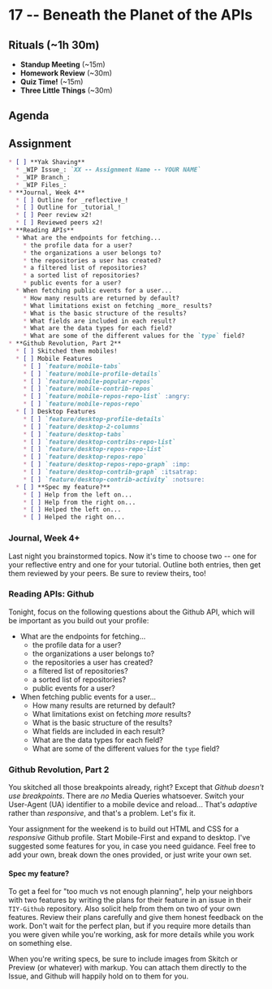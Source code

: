 # 17 -- Beneath the Planet of the APIs

## Rituals (~1h 30m)

* **Standup Meeting** (~15m)
* **Homework Review** (~30m)
* **Quiz Time!** (~15m)
* **Three Little Things** (~30m)

## Agenda

## Assignment

```markdown
* [ ] **Yak Shaving**
  * _WIP Issue_: `XX -- Assignment Name -- YOUR NAME`
  * _WIP Branch_:
  * _WIP Files_:
* **Journal, Week 4**
  * [ ] Outline for _reflective_!
  * [ ] Outline for _tutorial_!
  * [ ] Peer review x2!
  * [ ] Reviewed peers x2!
* **Reading APIs**
  * What are the endpoints for fetching...
    * the profile data for a user?
    * the organizations a user belongs to?
    * the repositories a user has created?
    * a filtered list of repositories?
    * a sorted list of repositories?
    * public events for a user?
  * When fetching public events for a user...
    * How many results are returned by default?
    * What limitations exist on fetching _more_ results?
    * What is the basic structure of the results?
    * What fields are included in each result?
    * What are the data types for each field?
    * What are some of the different values for the `type` field?
* **Github Revolution, Part 2**
  * [ ] Skitched them mobiles!
  * [ ] Mobile Features
    * [ ] `feature/mobile-tabs`
    * [ ] `feature/mobile-profile-details`
    * [ ] `feature/mobile-popular-repos`
    * [ ] `feature/mobile-contrib-repos`
    * [ ] `feature/mobile-repos-repo-list` :angry:
    * [ ] `feature/mobile-repos-repo`
  * [ ] Desktop Features
    * [ ] `feature/desktop-profile-details`
    * [ ] `feature/desktop-2-columns`
    * [ ] `feature/desktop-tabs`
    * [ ] `feature/desktop-contribs-repo-list`
    * [ ] `feature/desktop-repos-repo-list`
    * [ ] `feature/desktop-repos-repo`
    * [ ] `feature/desktop-repos-repo-graph` :imp:
    * [ ] `feature/desktop-contrib-graph` :itsatrap:
    * [ ] `feature/desktop-contrib-activity` :notsure:
  * [ ] **Spec my feature?**
    * [ ] Help from the left on...
    * [ ] Help from the right on...
    * [ ] Helped the left on...
    * [ ] Helped the right on...
```

### Journal, Week 4+

Last night you brainstormed topics. Now it's time to choose two -- one for your reflective entry and one for your tutorial. Outline both entries, then get them reviewed by your peers. Be sure to review theirs, too!

### Reading APIs: Github

Tonight, focus on the following questions about the Github API, which will be important as you build out your profile:

* What are the endpoints for fetching...
  * the profile data for a user?
  * the organizations a user belongs to?
  * the repositories a user has created?
  * a filtered list of repositories?
  * a sorted list of repositories?
  * public events for a user?
* When fetching public events for a user...
  * How many results are returned by default?
  * What limitations exist on fetching _more_ results?
  * What is the basic structure of the results?
  * What fields are included in each result?
  * What are the data types for each field?
  * What are some of the different values for the `type` field?


### Github Revolution, Part 2

You skitched all those breakpoints already, right? Except that _Github doesn't use breakpoints_. There are _no_ Media Queries whatsoever. Switch your User-Agent (UA) identifier to a mobile device and reload... That's _adaptive_ rather than _responsive_, and that's a problem. Let's fix it.

Your assignment for the weekend is to build out HTML and CSS for a _responsive_ Github profile. Start Mobile-First and expand to desktop. I've suggested some features for you, in case you need guidance. Feel free to add your own, break down the ones provided, or just write your own set.

#### Spec my feature?

To get a feel for "too much vs not enough planning", help your neighbors with two features by writing the plans for their feature in an issue in their `TIY-Github` repository. Also solicit help from them on two of your own features. Review their plans carefully and give them honest feedback on the work. Don't wait for the perfect plan, but if you require more details than you were given while you're working, ask for more details while you work on something else.

When you're writing specs, be sure to include images from Skitch or Preview (or whatever) with markup. You can attach them directly to the Issue, and Github will happily hold on to them for you.
